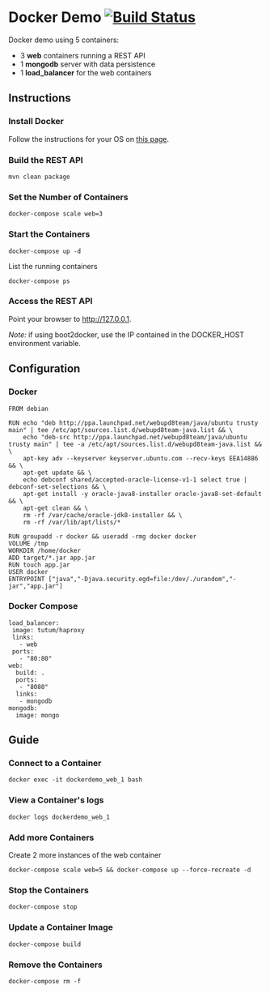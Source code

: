 # Docker Demo [![Build Status](https://travis-ci.org/jumal/docker-demo.svg?branch=master)](https://travis-ci.org/jumal/docker-demo)

Docker demo using 5 containers:
 - 3 **web** containers running a REST API
 - 1 **mongodb** server with data persistence
 - 1 **load_balancer** for the web containers

## Instructions

### Install Docker
Follow the instructions for your OS on [this page](https://docs.docker.com/engine/installation).

### Build the REST API
`mvn clean package`

### Set the Number of Containers
`docker-compose scale web=3`

### Start the Containers
`docker-compose up -d`

List the running containers

`docker-compose ps`

### Access the REST API
Point your browser to http://127.0.0.1.

*Note:* if using boot2docker, use the IP contained in the DOCKER_HOST environment variable. 

## Configuration

### Docker
```
FROM debian

RUN echo "deb http://ppa.launchpad.net/webupd8team/java/ubuntu trusty main" | tee /etc/apt/sources.list.d/webupd8team-java.list && \
    echo "deb-src http://ppa.launchpad.net/webupd8team/java/ubuntu trusty main" | tee -a /etc/apt/sources.list.d/webupd8team-java.list && \
    apt-key adv --keyserver keyserver.ubuntu.com --recv-keys EEA14886 && \
    apt-get update && \
    echo debconf shared/accepted-oracle-license-v1-1 select true | debconf-set-selections && \
    apt-get install -y oracle-java8-installer oracle-java8-set-default && \
    apt-get clean && \
    rm -rf /var/cache/oracle-jdk8-installer && \
    rm -rf /var/lib/apt/lists/*
    
RUN groupadd -r docker && useradd -rmg docker docker
VOLUME /tmp
WORKDIR /home/docker
ADD target/*.jar app.jar
RUN touch app.jar
USER docker
ENTRYPOINT ["java","-Djava.security.egd=file:/dev/./urandom","-jar","app.jar"]
```
### Docker Compose
```
load_balancer:
 image: tutum/haproxy
 links:
   - web
 ports:
   - "80:80"
web:
  build: .
  ports:
   - "8080"
  links:
   - mongodb
mongodb:
  image: mongo
```
## Guide

### Connect to a Container
`docker exec -it dockerdemo_web_1 bash`

### View a Container's logs
`docker logs dockerdemo_web_1`

### Add more Containers
Create 2 more instances of the web container

`docker-compose scale web=5 && docker-compose up --force-recreate -d`

### Stop the Containers
`docker-compose stop`

### Update a Container Image
`docker-compose build`

### Remove the Containers
`docker-compose rm -f`
